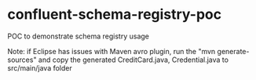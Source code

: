 # confluent-schema-registry-poc

POC to demonstrate schema registry usage


Note: if Eclipse has issues with Maven avro plugin, run the "mvn generate-sources" and copy the generated CreditCard.java, Credential.java to src/main/java folder
